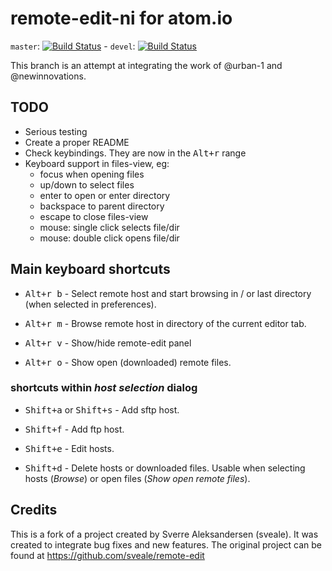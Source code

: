 # remote-edit-ni for atom.io

`master`: [![Build Status](https://travis-ci.org/newinnovations/remote-edit-ni.svg?branch=master)](https://travis-ci.org/newinnovations/remote-edit-ni) - `devel`: [![Build Status](https://travis-ci.org/newinnovations/remote-edit-ni.svg?branch=devel)](https://travis-ci.org/newinnovations/remote-edit-ni)

This branch is an attempt at integrating the work of @urban-1 and @newinnovations.

## TODO

* Serious testing
* Create a proper README
* Check keybindings. They are now in the <kbd>Alt+r</kbd> range
* Keyboard support in files-view, eg:
  * focus when opening files
  * up/down to select files
  * enter to open or enter directory
  * backspace to parent directory
  * escape to close files-view
  * mouse: single click selects file/dir
  * mouse: double click opens file/dir

## Main keyboard shortcuts

- <kbd>Alt+r b</kbd> -
Select remote host and start browsing in / or last directory (when selected in preferences).

- <kbd>Alt+r m</kbd> -
Browse remote host in directory of the current editor tab.

-   <kbd>Alt+r v</kbd> -
Show/hide remote-edit panel

- <kbd>Alt+r o</kbd> -
Show open (downloaded) remote files.

### shortcuts within _host selection_ dialog

- <kbd>Shift+a</kbd> or <kbd>Shift+s</kbd> -
Add sftp host.

- <kbd>Shift+f</kbd> -
Add ftp host.

- <kbd>Shift+e</kbd> -
Edit hosts.

- <kbd>Shift+d</kbd> -
Delete hosts or downloaded files. Usable when selecting hosts (_Browse_) or open files (_Show open remote files_).

## Credits
This is a fork of a project created by Sverre Aleksandersen (sveale). It was
created to integrate bug fixes and new features. The original project can be found at https://github.com/sveale/remote-edit

